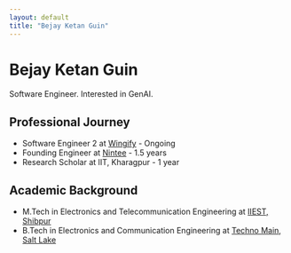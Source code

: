 ```yaml
---
layout: default
title: "Bejay Ketan Guin"
---
```


# **Bejay** Ketan Guin

Software Engineer. Interested in GenAI.

## Professional Journey
- Software Engineer 2 at [Wingify](https://wingify.com/) - Ongoing
- Founding Engineer at [Nintee](https://nintee.com/) - 1.5 years
- Research Scholar at IIT, Kharagpur - 1 year


## Academic Background
- M.Tech in Electronics and Telecommunication Engineering at [IIEST, Shibpur](https://www.iiests.ac.in/)
- B.Tech in Electronics and Communication Engineering at [Techno Main, Salt Lake](https://www.ticollege.ac.in)


